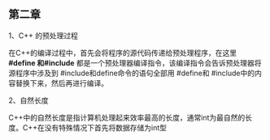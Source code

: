 ## 第二章

1、C++ 的预处理过程

在C++的编译过程中，首先会将程序的源代码传递给预处理程序，在这里 **#define 和#include** 都是一个预处理器编译指令，该编译指令会告诉预处理器将源程序中涉及到 #include和define命令的语句全部用 #define和 #include中的内容替换下来，然后再进行编译。

2、自然长度

C++中的自然长度是指计算机处理起来效率最高的长度，通常int为最自然的长度。C++在没有特殊情况下首先将数据存储为int型